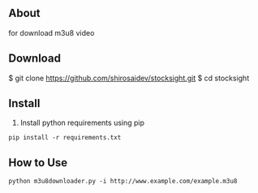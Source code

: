 ## About

for download m3u8 video 

## Download

$ git clone https://github.com/shirosaidev/stocksight.git
$ cd stocksight

## Install

1) Install python requirements using pip

`pip install -r requirements.txt`

## How to Use

`python m3u8downloader.py -i http://www.example.com/example.m3u8`